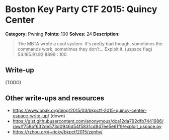 # Boston Key Party CTF 2015: Quincy Center

**Category:** Pwning
**Points:** 100
**Solves:** 24
**Description:**

> The MBTA wrote a cool system. It's pretty bad though, sometimes the commands work, sometimes they don't... Exploit it. (uspace flag) 54.165.91.92 8899 : 100

## Write-up

(TODO)

## Other write-ups and resources

* <https://www.bpak.org/blog/2015/03/bkpctf-2015-quincy-center-uspace-write-up/> (down)
* <https://gist.githubusercontent.com/anonymous/dca12da792dfb7441986/raw/f758bf632de573d0946d54f5831cd847ee5e61f9/exploit_uspace.py>
* <https://rzhou.org/~ricky/bkpctf2015/zenhv/>
